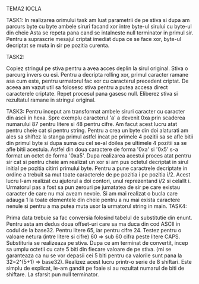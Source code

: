TEMA2 IOCLA

TASK1:
In realizarea orimului task am luat parametrii de pe stiva si dupa am parcurs
byte cu byte ambele siruri facand xor intre byte-ul sirului cu byte-ul din cheie
Asta se repeta pana cand se intalneste null terminator in primul sir.
Pentru a suprascrie mesajul criptat imediat dupa ce se face xor, byte-ul decriptat se
muta in sir pe pozitia curenta.

TASK2:

Copiez stringul pe stiva pentru a avea acces deplin la sirul original.
Stiva o parcurg invers cu esi. Pentru a decripta rolling xor, primul caracter
ramane asa cum este, pentru urmatorul fac xor cu caracterul precedent criptat.
De aceea am vazut util sa folosesc stiva pentru a putea accesa direct caracterele
criptate. Repet procesul pana gasesc null. Eliberez stiva si rezultatul ramane
in stringul original.

TASK3:
Pentru inceput am transformat ambele siruri caracter cu caracter din ascii in hexa.
Spre exemplu caracterul 'a' a devenit 0xa prin scaderea numarului 87 pentru litere si 48 pentru
cifre. Am facut acest lucru atat pentru cheie cat si pentru string.
Pentru a crea un byte din doi alaturati am ales sa shiftez la stanga primul astfel incat
pe primele 4 pozitii sa se afle bitii din primul byte si dupa suma cu cel se-al doilea pe ultimele
4 pozitii sa se afle bitii acestuia. Astfel din doua caractere de forma '0xa' si '0x5' s-a format
un octet de forma '0xa5'. Dupa realizarea acestui proces atat pentru sir cat si pentru cheie
am realizat un xor si am pus octetul decriptat in sirul initial pe pozitia citirri primului byte.
Pentru a pune caractrele decriptate in ordine a trebuit sa mut toate caracterele de pe pozitia i pe
pozitia i/2. Acest lucru l-am realizat cu ajutorul a doi contori, unul reprezentand i/2 si celallt i.
Urmatorul pas a fost sa pun zerouri pe jumatatea de sir pe care existau caracter de care nu mai aveam
nevoie. Si am mai realizat o bucla care adauga 1 la toate elementele din cheie pentru a nu mai
exista caractere nenule si pentru a ma putea muta usor la urmatorul string in main.
TASK4:

Prima data trebuie sa fac conversia folosind tabelul de substitutie din enunt.
Pentru asta am dedus doua offset-uri care sa ma duca din cod ASCII in codul de la base32.
Pentru litere 65, iar pentru cifre 24. Testez pentru o valoare netura (intre litere si
cifre) 60 => sub 60 cifra peste litere CAPS. Substituria se realizeaza pe stiva.
Dupa ce am terminat de convertit, incep sa umplu octetii cu cate 5 biti din fiecare
valoare de pe stiva. (mi se garanteaza ca nu se vor depasii cei 5 biti pentru ca valorile sunt
pana la 32=2^(5+1) => base32). Realizez acest lucru printr-o serie de 8 shiftari. Este simplu
de explicat, le-am gandit pe foaie si au rezultat numarul de biti de shiftare. La sfarsit pun
null terminator.
